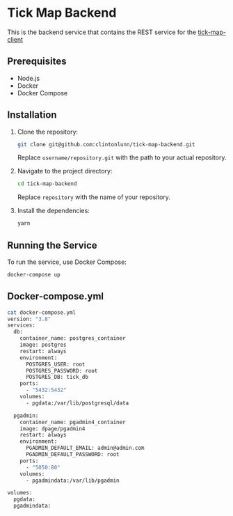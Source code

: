 # Tick Map Backend

This is the backend service that contains the REST service for the [tick-map-client](https://github.com/clintonlunn/tick-map-client/)

## Prerequisites

- Node.js
- Docker
- Docker Compose

## Installation

1. Clone the repository:
    ```bash
    git clone git@github.com:clintonlunn/tick-map-backend.git
    ```
    Replace `username/repository.git` with the path to your actual repository.

2. Navigate to the project directory:
    ```bash
    cd tick-map-backend
    ```
    Replace `repository` with the name of your repository.

3. Install the dependencies:
    ```bash
    yarn
    ```

## Running the Service

To run the service, use Docker Compose:

```bash
docker-compose up
```

## Docker-compose.yml

```bash
cat docker-compose.yml 
version: "3.8"
services:
  db:
    container_name: postgres_container
    image: postgres
    restart: always
    environment:
      POSTGRES_USER: root
      POSTGRES_PASSWORD: root
      POSTGRES_DB: tick_db
    ports:
      - "5432:5432"
    volumes:
      - pgdata:/var/lib/postgresql/data

  pgadmin:
    container_name: pgadmin4_container
    image: dpage/pgadmin4
    restart: always
    environment:
      PGADMIN_DEFAULT_EMAIL: admin@admin.com
      PGADMIN_DEFAULT_PASSWORD: root
    ports:
      - "5050:80"
    volumes:
      - pgadmindata:/var/lib/pgadmin

volumes:
  pgdata:
  pgadmindata:
```
